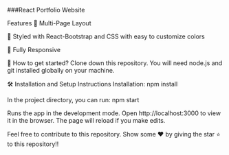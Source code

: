 ###React Portfolio Website

Features
📖 Multi-Page Layout

🎨 Styled with React-Bootstrap and CSS with easy to customize colors

📱 Fully Responsive


🚀 How to get started?
Clone down this repository. You will need node.js and git installed globally on your machine.

🛠 Installation and Setup Instructions
Installation: npm install

In the project directory, you can run: npm start

Runs the app in the development mode.
Open http://localhost:3000 to view it in the browser. The page will reload if you make edits.


Feel free to contribute to this repository.
Show some ❤️  by giving the star ⭐ to this repository!!
